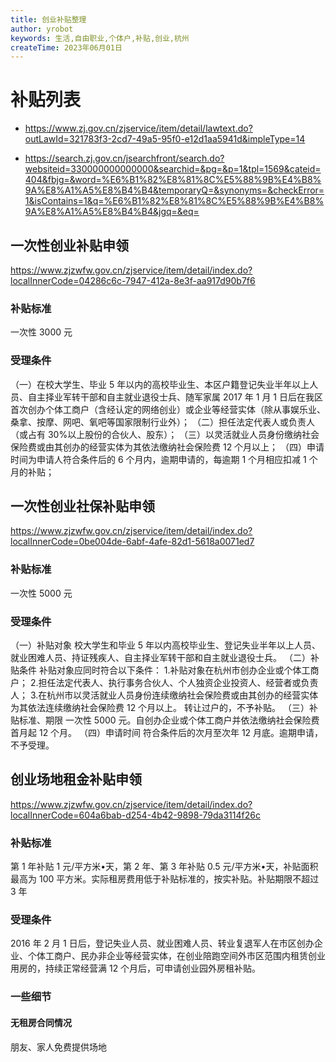 ```yaml
---
title: 创业补贴整理
author: yrobot
keywords: 生活,自由职业,个体户,补贴,创业,杭州
createTime: 2023年06月01日
---
```


# 补贴列表

- https://www.zj.gov.cn/zjservice/item/detail/lawtext.do?outLawId=321783f3-2cd7-49a5-95f0-e12d1aa5941d&impleType=14

- https://search.zj.gov.cn/jsearchfront/search.do?websiteid=330000000000000&searchid=&pg=&p=1&tpl=1569&cateid=404&fbjg=&word=%E6%B1%82%E8%81%8C%E5%88%9B%E4%B8%9A%E8%A1%A5%E8%B4%B4&temporaryQ=&synonyms=&checkError=1&isContains=1&q=%E6%B1%82%E8%81%8C%E5%88%9B%E4%B8%9A%E8%A1%A5%E8%B4%B4&jgq=&eq=

## 一次性创业补贴申领

https://www.zjzwfw.gov.cn/zjservice/item/detail/index.do?localInnerCode=04286c6c-7947-412a-8e3f-aa917d90b7f6

### 补贴标准

一次性 3000 元

### 受理条件

（一）在校大学生、毕业 5 年以内的高校毕业生、本区户籍登记失业半年以上人员、自主择业军转干部和自主就业退役士兵、随军家属 2017 年 1 月 1 日后在我区首次创办个体工商户（含经认定的网络创业）或企业等经营实体（除从事娱乐业、桑拿、按摩、网吧、氧吧等国家限制行业外）；
（二）担任法定代表人或负责人（或占有 30%以上股份的合伙人、股东）；
（三）以灵活就业人员身份缴纳社会保险费或由其创办的经营实体为其依法缴纳社会保险费 12 个月以上；
（四）申请时间为申请人符合条件后的 6 个月内，逾期申请的，每逾期 1 个月相应扣减 1 个月的补贴；

## 一次性创业社保补贴申领

https://www.zjzwfw.gov.cn/zjservice/item/detail/index.do?localInnerCode=0be004de-6abf-4afe-82d1-5618a0071ed7

### 补贴标准

一次性 5000 元

### 受理条件

（一）补贴对象
校大学生和毕业 5 年以内高校毕业生、登记失业半年以上人员、就业困难人员、持证残疾人、自主择业军转干部和自主就业退役士兵。
（二）补贴条件
补贴对象应同时符合以下条件： 1.补贴对象在杭州市创办企业或个体工商户； 2.担任法定代表人、执行事务合伙人、个人独资企业投资人、经营者或负责人； 3.在杭州市以灵活就业人员身份连续缴纳社会保险费或由其创办的经营实体为其依法连续缴纳社会保险费 12 个月以上。
转让过户的，不予补贴。
（三）补贴标准、期限
一次性 5000 元。自创办企业或个体工商户并依法缴纳社会保险费首月起 12 个月。
（四）申请时间
符合条件后的次月至次年 12 月底。逾期申请，不予受理。

## 创业场地租金补贴申领

https://www.zjzwfw.gov.cn/zjservice/item/detail/index.do?localInnerCode=604a6bab-d254-4b42-9898-79da3114f26c

### 补贴标准

第 1 年补贴 1 元/平方米•天，第 2 年、第 3 年补贴 0.5 元/平方米•天，补贴面积最高为 100 平方米。实际租房费用低于补贴标准的，按实补贴。补贴期限不超过 3 年

### 受理条件

2016 年 2 月 1 日后，登记失业人员、就业困难人员、转业复退军人在市区创办企业、个体工商户、民办非企业等经营实体，在创业陪跑空间外市区范围内租赁创业用房的，持续正常经营满 12 个月后，可申请创业园外房租补贴。

### 一些细节

#### 无租房合同情况

朋友、家人免费提供场地
